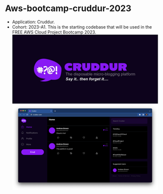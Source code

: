 # Aws-bootcamp-cruddur-2023
+  Application: Cruddur.
+  Cohort: 2023-A1.
    This is the starting codebase that will be used in the FREE AWS Cloud Project Bootcamp 2023.
![](journals/assets/cruddur-banner.jpg)
![](journals/assets/cruddur-screenshot.png)
